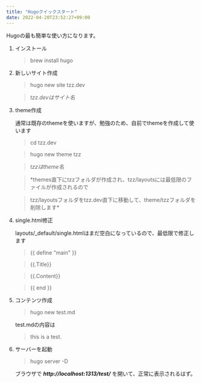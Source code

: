 ```yaml
---
title: "Hugoクイックスタート"
date: 2022-04-20T23:52:27+09:00
---
```


Hugoの最も簡単な使い方になります。

1. インストール
    > brew install hugo

1. 新しいサイト作成

    > hugo new site tzz.dev

    > *tzz.devはサイト名*

1. theme作成

    通常は既存のthemeを使いますが、勉強のため、自前でthemeを作成して使います
    
    > cd tzz.dev
    
    > hugo new theme tzz

    > *tzzはtheme名*

    > *themes直下にtzzフォルダが作成され、tzz/layoutsには最低限のファイルが作成されるので

    > tzz/layoutsフォルダをtzz.dev直下に移動して、theme/tzzフォルダを削除します*

1. single.html修正

    layouts/_default/single.htmlはまだ空白になっているので、最低限で修正します

    > {{ define "main" }}

    >   {{.Title}}

    >   {{.Content}}

    > {{ end }}

1. コンテンツ作成

    > hugo new test.md

    test.mdの内容は
    > this is a test.

1. サーバーを起動

    > hugo server -D

    ブラウザで ***http://localhost:1313/test/*** を開いて、正常に表示されるはず。